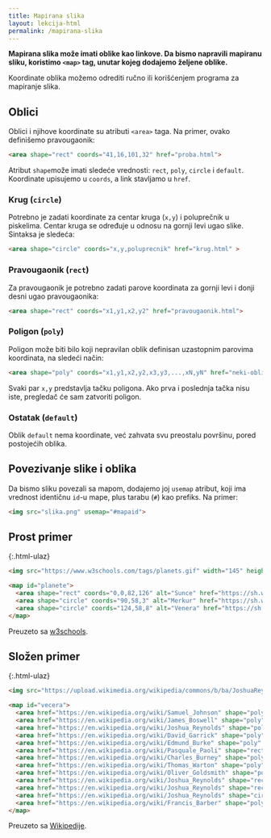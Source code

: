 ```yaml
---
title: Mapirana slika
layout: lekcija-html
permalink: /mapirana-slika
---
```


**Mapirana slika može imati oblike kao linkove. Da bismo napravili mapiranu sliku, koristimo `<map>` tag, unutar kojeg dodajemo željene oblike.**

Koordinate oblika možemo odrediti ručno ili korišćenjem programa za mapiranje slika.

## Oblici

Oblici i njihove koordinate su atributi `<area>` taga. Na primer, ovako definišemo pravougaonik:

```html
<area shape="rect" coords="41,16,101,32" href="proba.html">
```

Atribut `shape`može imati sledeće vrednosti: `rect`, `poly`, `circle` i `default`. Koordinate upisujemo u `coords`, a link stavljamo u `href`.

### Krug (`circle`)

Potrebno je zadati koordinate za centar kruga (`x,y`) i poluprečnik u piskelima. Centar kruga se određuje u odnosu na gornji levi ugao slike. Sintaksa je sledeća:

```html
<area shape="circle" coords="x,y,poluprecnik" href="krug.html" >
```

### Pravougaonik (`rect`)

Za pravougaonik je potrebno zadati parove koordinata za gornji levi i donji desni ugao pravougaonika:

```html
<area shape="rect" coords="x1,y1,x2,y2" href="pravougaonik.html">
```

### Poligon (`poly`)

Poligon može biti bilo koji nepravilan oblik definisan uzastopnim parovima koordinata, na sledeći način:

```html
<area shape="poly" coords="x1,y1,x2,y2,x3,y3,...,xN,yN" href="neki-oblik.html">
```

Svaki par `x,y` predstavlja tačku poligona. Ako prva i poslednja tačka nisu iste, pregledač će sam zatvoriti poligon.

### Ostatak (`default`)

Oblik `default` nema koordinate, već zahvata svu preostalu površinu, pored postojećih oblika.

## Povezivanje slike i oblika

Da bismo sliku povezali sa mapom, dodajemo joj `usemap` atribut, koji ima vrednost identičnu `id`-u mape, plus tarabu (`#`) kao prefiks. Na primer:

```html
<img src="slika.png" usemap="#mapaid">
```

## Prost primer

{:.html-ulaz}
```html
<img src="https://www.w3schools.com/tags/planets.gif" width="145" height="126" alt="planete" usemap="#planete">

<map id="planete">
  <area shape="rect" coords="0,0,82,126" alt="Sunce" href="https://sh.wikipedia.org/wiki/Sunce">
  <area shape="circle" coords="90,58,3" alt="Merkur" href="https://sh.wikipedia.org/wiki/Merkur">
  <area shape="circle" coords="124,58,8" alt="Venera" href="https://sh.wikipedia.org/wiki/Venera">
</map>
```

Preuzeto sa [w3schools](https://www.w3schools.com/tags/tag_map.asp).

## Složen primer

{:.html-ulaz}
```html
<img src="https://upload.wikimedia.org/wikipedia/commons/b/ba/JoshuaReynoldsParty.jpg" usemap="#vecera" width="720" height="523">

<map id="vecera">
  <area href="https://en.wikipedia.org/wiki/Samuel_Johnson" shape="poly" coords="133,343,124,287,159,224,189,228,195,291,222,311,209,343,209,354,243,362,292,466,250,463" title="Samuel Johnson – Dictionary writer">
  <area href="https://en.wikipedia.org/wiki/James_Boswell" shape="poly" coords="76,224,84,255,43,302,62,400,123,423,121,361,137,344,122,290,111,234,96,225" title="Boswell – Biographer">
  <area href="https://en.wikipedia.org/wiki/Joshua_Reynolds" shape="poly" coords="190,276,208,240,229,228,247,238,250,258,286,319,282,323,223,323,220,301,200,295" title="Sir Joshua Reynolds – Host">
  <area href="https://en.wikipedia.org/wiki/David_Garrick" shape="poly" coords="308,317,311,270,328,261,316,246,320,228,343,227,357,240,377,274,366,284,352,311,319,324" title="David Garrick – actor">
  <area href="https://en.wikipedia.org/wiki/Edmund_Burke" shape="poly" coords="252,406,313,343,341,343,366,280,383,273,372,251,378,222,409,228,414,280,420,292,390,300,374,360,359,437,306,418,313,391,272,415" title="Edmund Burke – statesman">
  <area href="https://en.wikipedia.org/wiki/Pasquale_Paoli" shape="rect" coords="418,220,452,287" title="Pasqual Paoli – Corsican patriot">
  <area href="https://en.wikipedia.org/wiki/Charles_Burney" shape="poly" coords="455,238,484,253,505,303,495,363,501,377,491,443,429,439,423,375,466,352" title="Charles Burney – music historian">
  <area href="https://en.wikipedia.org/wiki/Thomas_Warton" shape="poly" coords="501,279,546,237,567,239,572,308,560,326,537,316,530,300,502,289" title="Thomas Warton – poet laureate">
  <area href="https://en.wikipedia.org/wiki/Oliver_Goldsmith" shape="poly" coords="572,453,591,446,572,373,603,351,562,325,592,288,573,260,573,248,591,243,615,254,637,280,655,334,705,396,656,419,625,382,609,391,613,453" title="Oliver Goldsmith – writer">
  <area href="https://en.wikipedia.org/wiki/Joshua_Reynolds" shape="rect" coords="450,86,584,188" title="Joshua Reynolds' painting ''The Infant Academy'' (1782)">
  <area href="https://en.wikipedia.org/wiki/Joshua_Reynolds" shape="rect" coords="286,87,376,191" title="Joshua Reynolds' painting ''Puck'' (1789)">
  <area href="https://en.wikipedia.org/wiki/Joshua_Reynolds" shape="circle" coords="100,141,20" title="An unknown portrait">
  <area href="https://en.wikipedia.org/wiki/Francis_Barber" shape="poly" coords="503,192,511,176,532,176,534,200,553,219,554,234,541,236,525,261,506,261,511,220,515,215" title="servant – poss. Francis Barber">
</map>
```

Preuzeto sa [Wikipedije](https://en.wikipedia.org/wiki/The_Club_(dining_club)).
